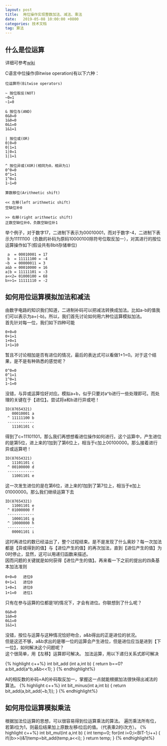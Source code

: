 ```yaml
---
layout: post
title:  用位操作实现整数加法、减法、乘法
date:   2019-05-08 10:00:00 +0800
categories: 技术文档
tag: 算法
---
```

什么是位运算
-------------------
详细可参考[wiki](https://en.wikipedia.org/wiki/Bitwise_operation)  

C语言中位操作(Bitwise operation)有以下六种：

	位运算符(Bitwise operators)

    ~ 按位取反(NOT)
	~0=1
	~1=0

	& 按位与(AND)
	0&0=0
	1&0=0
	0&1=0
	1&1=1

	| 按位或(OR)
	0|0=0
	0|1=1
	1|0=1
	1|1=1

	^ 按位异或(XOR)(相同为0，相异为1)
	0^0=0
	0^1=1
	1^0=1
	1~1=0

	算数移位(Arithmetic shift)

	<< 左移(left arithmetic shift)
	空缺位补0

	>> 右移(right arithmetic shift)
	正数空缺位补0，负数空缺位补1

举个例子，对于数字17，二进制下表示为00010001，而对于数字-4，二进制下表示为11111100（负数的补码为原码10000100除符号位取反加一），对其进行的按位运算操作如下(假设共有8bit存储单位)

     a  = 00010001 = 17
	 b  = 11111100 = -4
	~b  = 00000011 = 3
	a&b = 00010000 = 16
	a|b = 11111101 = -3
	a<<2= 01000100 = 68
	b>>1= 11111110 = -2

如何用位运算模拟加法和减法
-------------------
由数字电路的知识我们知道，二进制补码可以把减法转换成加法。比如a-b的值我们可以表示为a+(-b)。所以，我们首先讨论如何用六种位运算模拟加法。  
首先针对每一位，我们如下四种可能

	0+0=0
	0+1=1
	1+0=1
	1+1=10

暂且不讨论相加是否有进位的情况，最后的表达式可以看做1+1=0。对于这个结果，是不是有种熟悉的感觉呢？

	0^0=0
	0^1=1
	1^0=1
	1~1=0

没错，与异或运算恰好对应。模拟a+b，似乎只要对a^b进行一些处理即可。而处理的关键在于【进位】。尝试将a和b进行异或吧！

	ID(87654321)
	   00010001 a
	 ^ 11111100 b
	 ------------
	   11101101 c

得到了c=11101101，那么我们再想想看进位操作如何进行。这个运算中，产生进位的是第5位，进上来的1加到了第6位上，相当于c加上00100000。那么接着进行异或运算吧！

	ID(87654321)
	   11101101 c
	 ^ 00100000 d
	 ------------
	   11001101 e

这一次发生进位的是在第6位，进上来的1加到了第7位上，相当于e加上01000000。那么我们继续运算下去

	ID(87654321)
	   11001101 e
	 ^ 01000000 f
	 ------------
	   10001101 g
	 ^ 10000000 h
	 ------------
	   00001101 i

这时再进位的数已经溢出了，整个过程结束。是不是发现了什么奥妙？每一次加法都是【异或得到的值】与【进位产生的值】的再次加法，直到【进位产生的值】为0时停止，显然，这可以用递归函数来描述。  
因而问题的关键就是如何获得【进位产生的值】。再来看一下之前的提出的四条基本加法准则

	0+0=0	进位0
	0+1=1	进位0
	1+0=1	进位0
	1+1=0	进位1

只有在参与运算的位都是1的情况下，才会有进位。你联想到了什么呢？

	0&0=0
	1&0=0
	0&1=0
	1&1=1

没错，按位与运算与这种情况恰好吻合，a&b得出的正是进位的状况。  
但是这还不够，a&b求出的是哪一位的运算会产生进位，但是进位应当是进到【下一位】，如何解决这个问题呢？  
这个很简单，用【左移】运算即可解决。
加法运算，用以下递归关系式即可解决

{% highlight c++%}
int bit_add (int a,int b)
{
    return b==0?a:bit_add(a^b,a&b<<1);
}
{% endhighlight%}

A的相反数的补码=A的补码取反加一，掌握这一点就能根据加法很快得出减法的算法。
{% highlight c++%}
int bit_minus(int a,int b)
{
    return bit_add(a,bit_add(~b,1));
}
{% endhighlight%}

如何用位运算模拟乘法
-------------------
根据加法位运算的思想，可以很容易得到位运算乘法的算法。
遍历乘法所有位，若第i位为1，则最后结果加上原数左移i位后的值。（代表乘2的i次方）。
{% highlight c++%}
int bit_mul(int a,int b)
{
    int temp=0;
    for(int i=0;i<BIT-1;i++)
    {
        if((b>>i)&1)temp=bit_add(temp,a<<i);
    }
    return temp;
}
{% endhighlight%}
